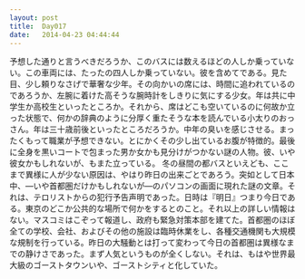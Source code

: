 ```yaml
---
layout: post
title:  Day017
date:   2014-04-23 04:44:44
---
```


予想した通りと言うべきだろうか、このバスには数えるほどの人しか乗っていない。この車両には、たったの四人しか乗っていない。彼を含めてである。見た目、少し頼りなさげで華奢な少年。その向かいの席には、時間に追われているのであろうか、左腕に着けた高そうな腕時計をしきりに気にする少女。年は共に中学生か高校生といったところか。それから、席はどこも空いているのに何故か立った状態で、何かの辞典のように分厚く重たそうな本を読んでいる小太りのおっさん。年は三十歳前後といったところだろうか。中年の臭いを感じさせる。まったくもって職業が予想できない。とにかくその少し出ているお腹が特徴的。最後に全身を黒いコートで包まった男か女かも見分けがつかない謎の人物。彼、いや彼女かもしれないが、もまた立っている。 
冬の昼間の都バスといえども、ここまで異様に人が少ない原因は、やはり昨日の出来ごとであろう。突如として日本中、―いや首都圏だけかもしれないが―のパソコンの画面に現れた謎の文章。それは、テロリストからの犯行予告声明であった。日時は『明日』つまり今日である。東京のどこか公共的な場所で何かをするとのこと。それ以上の詳しい情報はない。マスコミはこぞって報道し、政府も緊急対策本部を建てた。首都圏のほぼ全ての学校、会社、およびその他の施設は臨時休業をし、各種交通機関も大規模な規制を行っている。昨日の大騒動とは打って変わって今日の首都圏は異様なまでの静けさであった。まず人気というものが全くしない。それは、もはや世界最大級のゴーストタウンいや、ゴーストシティと化していた。 